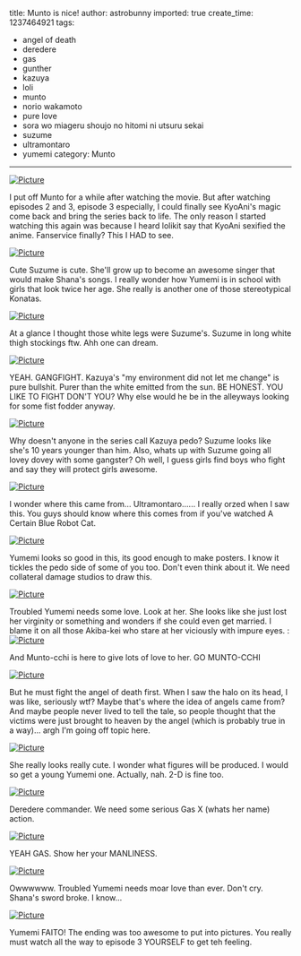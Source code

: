 title: Munto is nice!
author: astrobunny
imported: true
create_time: 1237464921
tags:
- angel of death
- deredere
- gas
- gunther
- kazuya
- loli
- munto
- norio wakamoto
- pure love
- sora wo miageru shoujo no hitomi ni utsuru sekai
- suzume
- ultramontaro
- yumemi
category: Munto
---
 [![](wp-uploads/2009/03/wpid-munto2-6-500x283.jpg "Picture")](/images/wp-uploads/2009/03/wpid-munto2-6.jpg)  
  
I put off Munto for a while after watching the movie. But after watching episodes 2 and 3, episode 3 especially, I could finally see KyoAni's magic come back and bring the series back to life. The only reason I started watching this again was because I heard lolikit say that KyoAni sexified the anime. Fanservice finally? This I HAD to see.  
<!--more-->  
 [![](wp-uploads/2009/03/wpid-munto2-2-500x283.jpg "Picture")](/images/wp-uploads/2009/03/wpid-munto2-2.jpg)  
  
Cute Suzume is cute. She'll grow up to become an awesome singer that would make Shana's songs. I really wonder how Yumemi is in school with girls that look twice her age. She really is another one of those stereotypical Konatas.  
  
 [![](wp-uploads/2009/03/wpid-munto2-3-500x283.jpg "Picture")](/images/wp-uploads/2009/03/wpid-munto2-3.jpg)  
  
At a glance I thought those white legs were Suzume's. Suzume in long white thigh stockings ftw. Ahh one can dream.  
  
 [![](wp-uploads/2009/03/wpid-munto2-4-500x283.jpg "Picture")](/images/wp-uploads/2009/03/wpid-munto2-4.jpg)  
  
YEAH. GANGFIGHT. Kazuya's "my environment did not let me change" is pure bullshit. Purer than the white emitted from the sun. BE HONEST. YOU LIKE TO FIGHT DON'T YOU? Why else would he be in the alleyways looking for some fist fodder anyway.  
  
 [![](wp-uploads/2009/03/wpid-munto2-5-500x283.jpg "Picture")](/images/wp-uploads/2009/03/wpid-munto2-5.jpg)  
  
Why doesn't anyone in the series call Kazuya pedo? Suzume looks like she's 10 years younger than him. Also, whats up with Suzume going all lovey dovey with some gangster? Oh well, I guess girls find boys who fight and say they will protect girls awesome.  
  
 [![](wp-uploads/2009/03/wpid-munto2-7-500x283.jpg "Picture")](/images/wp-uploads/2009/03/wpid-munto2-7.jpg)  
  
I wonder where this came from... Ultramontaro...... I really orzed when I saw this. You guys should know where this comes from if you've watched A Certain Blue Robot Cat.  
  
 [![](wp-uploads/2009/03/wpid-munto2-8-500x283.jpg "Picture")](/images/wp-uploads/2009/03/wpid-munto2-8.jpg)  
  
Yumemi looks so good in this, its good enough to make posters. I know it tickles the pedo side of some of you too. Don't even think about it. We need collateral damage studios to draw this.  
  
 [![](wp-uploads/2009/03/wpid-munto2-9-500x283.jpg "Picture")](/images/wp-uploads/2009/03/wpid-munto2-9.jpg)  
  
Troubled Yumemi needs some love. Look at her. She looks like she just lost her virginity or something and wonders if she could even get married. I blame it on all those Akiba-kei who stare at her viciously with impure eyes. :  
 [![](wp-uploads/2009/03/wpid-munto2-11-500x283.jpg "Picture")](/images/wp-uploads/2009/03/wpid-munto2-11.jpg)  
  
And Munto-cchi is here to give lots of love to her. GO MUNTO-CCHI  
  
 [![](wp-uploads/2009/03/wpid-munto2-12-500x283.jpg "Picture")](/images/wp-uploads/2009/03/wpid-munto2-12.jpg)  
  
But he must fight the angel of death first. When I saw the halo on its head, I was like, seriously wtf? Maybe that's where the idea of angels came from? And maybe people never lived to tell the tale, so people thought that the victims were just brought to heaven by the angel (which is probably true in a way)... argh I'm going off topic here.  
  
 [![](wp-uploads/2009/03/wpid-munto3-1-500x283.jpg "Picture")](/images/wp-uploads/2009/03/wpid-munto3-1.jpg)  
  
She really looks really cute. I wonder what figures will be produced. I would so get a young Yumemi one. Actually, nah. 2-D is fine too.  
  
 [![](wp-uploads/2009/03/wpid-munto3-3-500x283.jpg "Picture")](/images/wp-uploads/2009/03/wpid-munto3-3.jpg)  
  
Deredere commander. We need some serious Gas X (whats her name) action.  
  
 [![](wp-uploads/2009/03/wpid-munto3-4-500x283.jpg "Picture")](/images/wp-uploads/2009/03/wpid-munto3-4.jpg)  
  
YEAH GAS. Show her your MANLINESS.  
  
 [![](wp-uploads/2009/03/wpid-munto3-6-500x283.jpg "Picture")](/images/wp-uploads/2009/03/wpid-munto3-6.jpg)  
  
Owwwwww. Troubled Yumemi needs moar love than ever. Don't cry. Shana's sword broke. I know...  
  
 [![](wp-uploads/2009/03/wpid-munto3-7-500x283.jpg "Picture")](/images/wp-uploads/2009/03/wpid-munto3-7.jpg)  
  
Yumemi FAITO! The ending was too awesome to put into pictures. You really must watch all the way to episode 3 YOURSELF to get teh feeling.